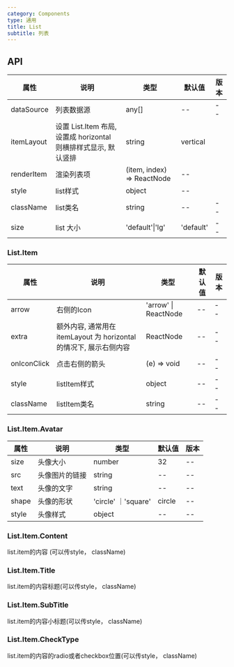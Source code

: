 ```yaml
---
category: Components
type: 通用
title: List
subtitle: 列表
---
```

## API

| 属性 | 说明 | 类型 | 默认值 | 版本 |
| --- | --- | --- | --- | --- |
|dataSource|列表数据源|any[]|--|--|
|itemLayout|设置 List.Item 布局, 设置成 horizontal 则横排样式显示, 默认竖排 | string | vertical||
|renderItem|渲染列表项|(item, index) => ReactNode| --||
|style|list样式| object| --||
|className|list类名|string|--|--|
|size|list 大小|'default'\|'lg'|'default'|--|



### List.Item
| 属性 | 说明 | 类型 | 默认值 | 版本 |
| --- | --- | --- | --- | --- |
|arrow|右侧的Icon| 'arrow' \| ReactNode |-- |--|
|extra|额外内容, 通常用在 itemLayout 为 horizontal 的情况下, 展示右侧内容| ReactNode | --|--|
|onIconClick|点击右侧的箭头|(e) => void|--|--|
|style|listItem样式| object| --|--|
|className|listItem类名| string |--|--|

### List.Item.Avatar
| 属性 | 说明 | 类型 | 默认值 | 版本 |
| --- | --- | --- | --- | --- |
|size|头像大小|number| 32|--|
|src|头像图片的链接| string|--|--|
|text|头像的文字|string|--|--|
|shape| 头像的形状| 'circle' ｜'square' | circle|--|
|style|头像样式| object|--|--|

### List.Item.Content
list.item的内容 (可以传style， className)
### List.Item.Title
list.item的内容标题(可以传style， className)
### List.Item.SubTitle
list.item的内容小标题(可以传style， className)
### List.Item.CheckType
list.item的内容的radio或者checkbox位置(可以传style， className)



